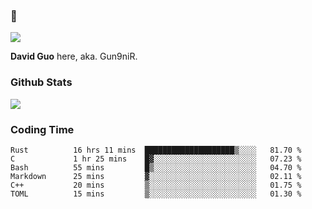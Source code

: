 ### 👋

![](https://komarev.com/ghpvc/?username=Gun9niR&label=Total+Views)

**David Guo** here, aka. Gun9niR.

### Github Stats

<img src="https://github-readme-stats.vercel.app/api?username=Gun9niR&count_private=true&show_icons=true&theme=vue-dark&hide_title=true">

### Coding Time

<!--START_SECTION:waka-->

```text
Rust          16 hrs 11 mins  ████████████████████▒░░░░   81.70 %
C             1 hr 25 mins    █▓░░░░░░░░░░░░░░░░░░░░░░░   07.23 %
Bash          55 mins         █▒░░░░░░░░░░░░░░░░░░░░░░░   04.70 %
Markdown      25 mins         ▓░░░░░░░░░░░░░░░░░░░░░░░░   02.11 %
C++           20 mins         ▒░░░░░░░░░░░░░░░░░░░░░░░░   01.75 %
TOML          15 mins         ▒░░░░░░░░░░░░░░░░░░░░░░░░   01.30 %
```

<!--END_SECTION:waka-->
